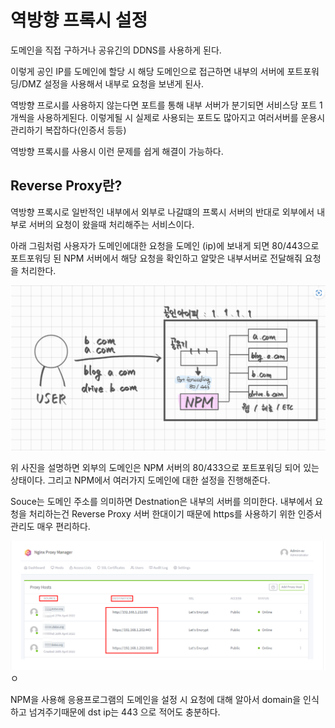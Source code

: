 # 역방향 프록시 설정

도메인을 직접 구하거나 공유긴의 DDNS를 사용하게 된다.

이렇게 공인 IP를 도메인에 할당 시 해당 도메인으로 접근하면 내부의 서버에 포트포워딩/DMZ 설정을 사용해서 내부로 요청을 보낸게 된사.

역방향 프로시를 사용하지 않는다면 포트를 통해 내부 서버가 분기되면 서비스당 포트 1개씩을 사용하게된다. 이렇게될 시 실제로 사용되는 포트도 많아지고 여러서버를 운용시 관리하기 복잡하다(인증서 등등)

역방향 프록시를 사용시 이런 문제를 쉽게 해결이 가능하다.

## Reverse Proxy란?

역방향 프록시로 일반적인 내부에서 외부로 나갈떄의 프록시 서버의 반대로 외부에서 내부로 서버의 요청이 왔을때 처리해주는 서비스이다.

아래 그림처럼 사용자가 도메인에대한 요청을 도메인 (ip)에 보내게 되면 80/443으로 포트포워딩 된 NPM 서버에서 해당 요청을 확인하고 알맞은 내부서버로 전달해줘 요청을 처리한다.

![1741244186273](image/3.역방향_Reverse_Proxy/1741244186273.png)

위 사진을 설명하면 외부의 도메인은 NPM 서버의 80/433으로 포트포워딩 되어 있는 상태이다. 그리고 NPM에서 여러가지 도메인에 대한 설정을 진행해준다.

Souce는 도메인 주소를 의미하면 Destnation은 내부의 서버를 의미한다. 내부에서 요청을 처리하는건 Reverse Proxy 서버 한대이기 때문에 https를 사용하기 위한 인증서 관리도 매우 편리하다.

![1741244781972](image/3.역방향_Reverse_Proxy/1741244781972.png)ㅇ

NPM을 사용해 응용프로그램의 도메인을 설정 시 요청에 대해 알아서 domain을 인식하고 넘겨주기때문에 dst ip는 443 으로 적어도 충분하다.
